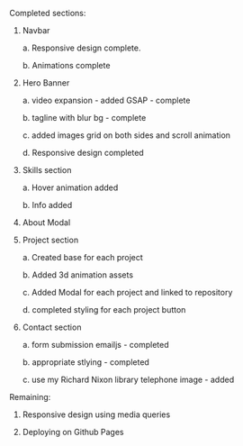 Completed sections:

1. Navbar

    a. Responsive design complete.

    b. Animations complete

2. Hero Banner

   a. video expansion - added GSAP - complete

   b. tagline with blur bg - complete

   c. added images grid on both sides and scroll animation

   d. Responsive design completed

5. Skills section

    a. Hover animation added

    b. Info added

6. About Modal

7. Project section

    a. Created base for each project

    b. Added 3d animation assets

    c. Added Modal for each project and linked to repository

    d. completed styling for each project button

8. Contact section

    a. form submission emailjs - completed
   
    b. appropriate stlying - completed

    c. use my Richard Nixon library telephone image - added

Remaining:
   
1. Responsive design using media queries

2. Deploying on Github Pages
